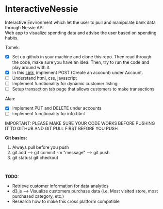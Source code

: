 # InteractiveNessie
Interactive Environment which let the user to pull and manipulate bank data  through Nessie API <br>
Web app to visualize spending data and advise the user based on spending habits.

Tomek: 
- [X] Set up github in your machine and clone this repo. Then read through the code, make sure you have an idea. Then, try to run the code and play around with it.
- [X] In this [Link](http://api.reimaginebanking.com/documentation#!/Account/get_accounts_id), implement POST (Create an account) under Account.
- [ ] Understand html, css, javascript
- [ ] Implement functionality for dynamic customer listing
- [ ] Setup transaction tab page that allows customers to make transactions

Alan:
- [X] Implement PUT and DELETE under accounts 
- [ ] Implement functionality for info.html

IMPORTANT: PLEASE MAKE SURE YOUR CODE WORKS BEFORE PUSHING IT TO GITHUB AND GIT PULL FIRST BEFORE YOU PUSH

<b>Git basics:</b>
1. Always pull before you push
2. git add <file> --> git commit -m "message" --> git push
3. git status/ git checkout <file>
<br />


<b>TODO:</b>
* Retrieve customer information for data analytics
* d3.js --> Visualize customers purchase data (i.e. Most visited store, most purchased category, etc.)
* Research how to make this cross platform compatible

